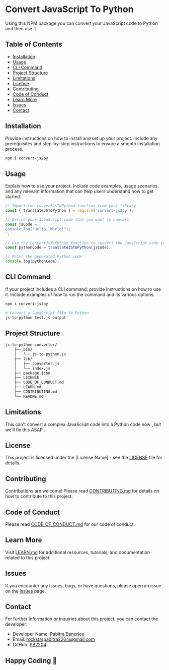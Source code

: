 # Convert JavaScript To Python

Using this NPM package you can convert your JavaScript code to Python and then use it .

## Table of Contents

- [Installation](#installation)
- [Usage](#usage)
- [CLI Command](#cli-command)
- [Project Structure](#project-structure)
- [Limitations](#limitations)
- [License](#license)
- [Contributing](#contributing)
- [Code of Conduct](#code-of-conduct)
- [Learn More](#learn-more)
- [Issues](#issues)
- [Contact](#contact)

## Installation

Provide instructions on how to install and set up your project. Include any prerequisites and step-by-step instructions to ensure a smooth installation process.

```bash
npm i convert-js2py
```

## Usage

Explain how to use your project. Include code examples, usage scenarios, and any relevant information that can help users understand how to get started.

```javascript
// Import the convertJsToPython function from your library
const { translateJSToPython } = require('convert-js2py');

// Define your JavaScript code that you want to convert
const jsCode = `
console.log("Hello, World!");
`;

// Use the convertJsToPython function to convert the JavaScript code to Python
const pythonCode = translateJSToPython(jsCode);

// Print the generated Python code
console.log(pythonCode);
```

## CLI Command

If your project includes a CLI command, provide instructions on how to use it. Include examples of how to run the command and its various options.

```bash
npm i convert-js2py

# Convert a JavaScript file to Python
js-to-python test.js output
```

## Project Structure

``` bash
js-to-python-converter/
    ├── bin/
    │   └── js-to-python.js
    ├── lib/
    │   ├── converter.js
    │   └── index.js
    ├── package.json
    ├── LICENSE
    ├── CODE_OF_CONDUCT.md
    ├── LEARN.md
    ├── CONTRIBUTING.md
    └── README.md
```

## Limitations

This can't convert a complex JavaScript code into a Python code now , but we'll fix this ASAP .

## License

This project is licensed under the [License Name] - see the [LICENSE](LICENSE) file for details.

## Contributing

Contributions are welcome! Please read [CONTRIBUTING.md](CONTRIBUTING.md) for details on how to contribute to this project.

## Code of Conduct

Please read [CODE_OF_CONDUCT.md](CODE_OF_CONDUCT.md) for our code of conduct.

## Learn More

Visit [LEARN.md](LEARN.md) for additional resources, tutorials, and documentation related to this project.

## Issues

If you encounter any issues, bugs, or have questions, please open an issue on the [Issues](link-to-issues) page.

## Contact

For further information or inquiries about this project, you can contact the developer:

- Developer Name: [Pabitra Banerjee](https://pabitrabanerjee.me)
- Email: [rockstarpabitra2204@gmail.com](mailto:rockstarpabitra2204@gmail.com)
- GitHub: [PB2204](https://github.com/PB2204)

## Happy Coding 🚀